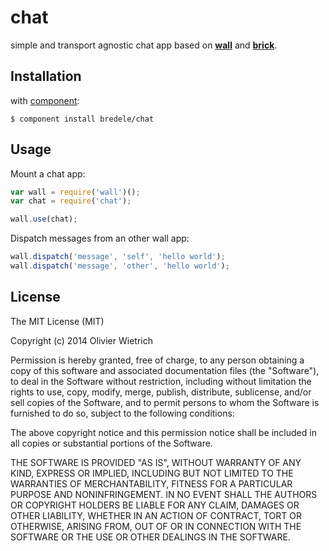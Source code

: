 chat
====

  simple and transport agnostic chat app based on **[wall](http://github.com/bredele/wall)** and **[brick](http://github.com/bredele/brickjs)**.


## Installation

with [component](http://github.com/component/component):

	$ component install bredele/chat

## Usage

  Mount a chat app:

```js
var wall = require('wall')();
var chat = require('chat');

wall.use(chat);
```

  Dispatch messages from an other wall app:


```js
wall.dispatch('message', 'self', 'hello world');
wall.dispatch('message', 'other', 'hello world');
```

## License

The MIT License (MIT)

Copyright (c) 2014 Olivier Wietrich

Permission is hereby granted, free of charge, to any person obtaining a copy
of this software and associated documentation files (the "Software"), to deal
in the Software without restriction, including without limitation the rights
to use, copy, modify, merge, publish, distribute, sublicense, and/or sell
copies of the Software, and to permit persons to whom the Software is
furnished to do so, subject to the following conditions:

The above copyright notice and this permission notice shall be included in all
copies or substantial portions of the Software.

THE SOFTWARE IS PROVIDED "AS IS", WITHOUT WARRANTY OF ANY KIND, EXPRESS OR
IMPLIED, INCLUDING BUT NOT LIMITED TO THE WARRANTIES OF MERCHANTABILITY,
FITNESS FOR A PARTICULAR PURPOSE AND NONINFRINGEMENT. IN NO EVENT SHALL THE
AUTHORS OR COPYRIGHT HOLDERS BE LIABLE FOR ANY CLAIM, DAMAGES OR OTHER
LIABILITY, WHETHER IN AN ACTION OF CONTRACT, TORT OR OTHERWISE, ARISING FROM,
OUT OF OR IN CONNECTION WITH THE SOFTWARE OR THE USE OR OTHER DEALINGS IN THE
SOFTWARE.
